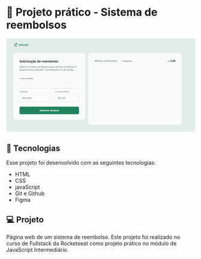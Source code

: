 <h1> 🚀 Projeto prático - Sistema de reembolsos</h1>

<p align="center">
  <img alt="" src="./img/readme.png">
</p>

## 🚀 Tecnologias

Esse projeto foi desenvolvido com as seguintes tecnologias:

- HTML
- CSS
- javaScript
- Git e Github
- Figma

## 💻 Projeto

Página web de um sistema de reembolso.
Este projeto foi realizado no curso de Fullstack da Rocketseat como projeto prático no módulo de JavaScript Intermediário.
